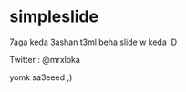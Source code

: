 simpleslide
===========

7aga keda 3ashan t3ml beha slide w keda :D

Twitter : @mrxloka 

yomk sa3eeed ;)
